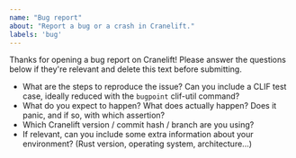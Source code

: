 ```yaml
---
name: "Bug report"
about: "Report a bug or a crash in Cranelift."
labels: 'bug'
---
```


Thanks for opening a bug report on Cranelift! Please answer the questions below
if they're relevant and delete this text before submitting.

- What are the steps to reproduce the issue? Can you include a CLIF test case,
  ideally reduced with the `bugpoint` clif-util command?
- What do you expect to happen? What does actually happen? Does it panic, and
  if so, with which assertion?
- Which Cranelift version / commit hash / branch are you using?
- If relevant, can you include some extra information about your environment?
  (Rust version, operating system, architecture...)
